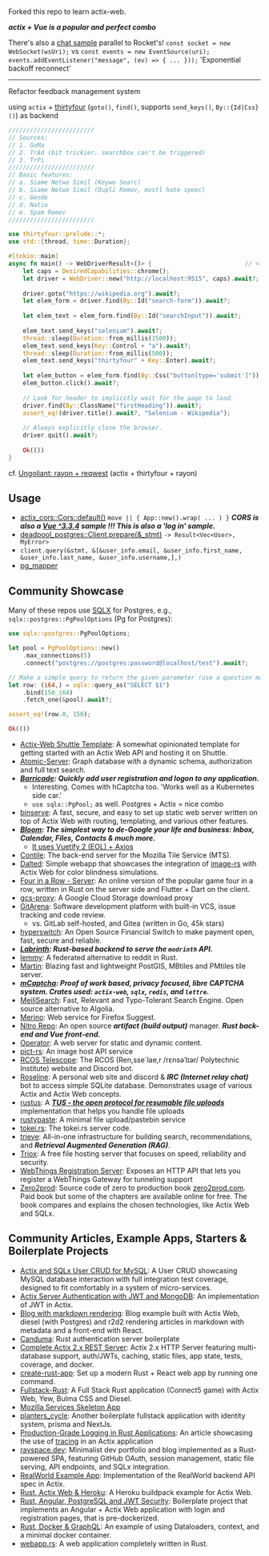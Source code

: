 <!--New!!! Your mom resorts to old ways - stability (...), Austria (which is old), Chinese geomancy (which is old), and the Pope (...) simutaneously.-->
Forked this repo to learn actix-web.

***actix + Vue is a popular and perfect combo***

There's also a [chat sample](websockets/chat/static/index.html) parallel to Rocket's! `const socket = new WebSocket(wsUri);` vs `const events = new EventSource(uri); events.addEventListener("message", (ev) => { ... }));` 'Exponential backoff reconnect'

----
Refactor feedback management system

using `actix` + [thirtyfour](https://github.com/Vrtgs/thirtyfour) (`goto()`, `find()`, supports `send_keys()`, `By::{Id|Css}()`) as backend
```rust
////////////////////////
// Sources:
// 1. GoMa
// 2. TrAd (bit trickier. searchbox can't be triggered)
// 3. TrPi
////////////////////////
// Basic features:
// a. Siame Netwo Simil (Keywo Searc)
// b. Siame Netwo Simil (Dupli Remov, mostl hate speec)
// c. Gende
// d. Natio
// e. Spam Remov
////////////////////////

use thirtyfour::prelude::*;
use std::{thread, time::Duration};

#[tokio::main]
async fn main() -> WebDriverResult<()> {                          // <------ called by Actix, should stream progress !
    let caps = DesiredCapabilities::chrome();
    let driver = WebDriver::new("http://localhost:9515", caps).await?;
   
    driver.goto("https://wikipedia.org").await?;
    let elem_form = driver.find(By::Id("search-form")).await?;
   
    let elem_text = elem_form.find(By::Id("searchInput")).await?;
   
    elem_text.send_keys("selenium").await?;
    thread::sleep(Duration::from_millis(1500));
    elem_text.send_keys(Key::Control + "a").await?;
    thread::sleep(Duration::from_millis(500));
    elem_text.send_keys("thirtyfour" + Key::Enter).await?;
   
    let elem_button = elem_form.find(By::Css("button[type='submit']")).await?;
    elem_button.click().await?;
   
    // Look for header to implicitly wait for the page to load.
    driver.find(By::ClassName("firstHeading")).await?;
    assert_eq!(driver.title().await?, "Selenium - Wikipedia");
   
    // Always explicitly close the browser.
    driver.quit().await?;
   
    Ok(())
}
```

cf. [Ungoliant: rayon + reqwest](https://github.com/oscar-project/ungoliant/blob/main/Cargo.toml) (actix + thirtyfour + rayon)

## Usage
* [actix_cors::Cors::default()](cors/backend/src/main.rs) `move || { App::new().wrap( ... ) }` ***CORS is also a [Vue ^3.3.4](https://github.com/AlexanderPoone/actix/blob/master/cors/frontend/package.json) sample !!! This is also a 'log in' sample.***
* [deadpool_postgres::Client.prepare(&_stmt)](databases/postgres/src/db.rs) `-> Result<Vec<User>, MyError>`
* `client.query(&stmt, &[&user_info.email, &user_info.first_name, &user_info.last_name, &user_info.username,],)`
* [pg_mapper](databases/postgres/README.md)

## Community Showcase
Many of these repos use [SQLX](https://github.com/launchbadge/sqlx) for Postgres, e.g., `sqlx::postgres::PgPoolOptions` (Pg for Postgres):
```rust
use sqlx::postgres::PgPoolOptions;

let pool = PgPoolOptions::new()
    .max_connections(5)
    .connect("postgres://postgres:password@localhost/test").await?;        // Alex: Get this from ENV

// Make a simple query to return the given parameter (use a question mark `?` instead of `$1` for MySQL/MariaDB)
let row: (i64,) = sqlx::query_as("SELECT $1")
    .bind(150_i64)                                                         // Alex: This is even nicer than SQLAlchemy in Python
    .fetch_one(&pool).await?;

assert_eq!(row.0, 150);

Ok(())
```
- [Actix-Web Shuttle Template](https://github.com/sentinel1909/shuttle-templat-actix): A somewhat opinionated template for getting started with an Actix Web API and hosting it on Shuttle.
- [Atomic-Server](https://github.com/joepio/atomic-data-rust/): Graph database with a dynamic schema, authorization and full text search.
- ***[Barricade](https://github.com/purton-tech/barricade): Quickly add user registration and logon to any application.***
  - Interesting. Comes with hCaptcha too. 'Works well as a Kubernetes side car.'
  - `use sqlx::PgPool;` as well. Postgres + Actix = nice combo
- [binserve](https://github.com/mufeedvh/binserve): A fast, secure, and easy to set up static web server written on top of Actix Web with routing, templating, and various other features.
- ***[Bloom](https://github.com/skerkour/bloom-legacy): The simplest way to de-Google your life and business: Inbox, Calendar, Files, Contacts & much more.***
  - [It uses Vuetify 2 (EOL) + Axios](https://github.com/skerkour/bloom-legacy/blob/fa91a0fcfb779a5657cbbbfaf9ea305e79570122/webapp/package.json)
- [Contile](https://github.com/mozilla-services/contile): The back-end server for the Mozilla Tile Service (MTS).
- [Dalted](https://github.com/carrascomj/dalted): Simple webapp that showcases the integration of [image-rs](https://github.com/image-rs/image) with Actix Web for color blindness simulations.
- [Four in a Row - Server](https://github.com/ffactory-ofcl/fourinarow-server): An online version of the popular game four in a row, written in Rust on the server side and Flutter + Dart on the client.
- [gcs-proxy](https://github.com/guaychou/gcs-proxy): A Google Cloud Storage download proxy
- [GitArena](https://github.com/mellowagain/gitarena): Software development platform with built-in VCS, issue tracking and code review.
  - vs. GitLab self-hosted, and Gitea (written in Go, 45k stars)
- [hyperswitch](https://github.com/juspay/hyperswitch): An Open Source Financial Switch to make payment open, fast, secure and reliable.
- ***[Labrinth](https://github.com/modrinth/labrinth): Rust-based backend to serve the `modrinth` API.***
- [lemmy](https://github.com/dessalines/lemmy): A federated alternative to reddit in Rust.
- [Martin](https://github.com/maplibre/martin): Blazing fast and lightweight PostGIS, MBtiles and PMtiles tile server.
- ***[mCaptcha](https://github.com/mCaptcha/mCaptcha/): Proof of work based, privacy focused, libre CAPTCHA system. Crates used: `actix-web`, `sqlx`, `redis`, and `lettre`.***
- [MeiliSearch](https://github.com/meilisearch/MeiliSearch): Fast, Relevant and Typo-Tolerant Search Engine. Open source alternative to Algolia.
- [Merino](https://github.com/mozilla-services/merino): Web service for Firefox Suggest.
- [Nitro Repo](https://github.com/wherkamp/nitro_repo): An open source ***artifact (build output)*** manager. ***Rust back-end and Vue front-end.***
- [Operator](https://github.com/mkantor/operator): A web server for static and dynamic content.
- [pict-rs](https://git.asonix.dog/asonix/pict-rs): An image host API service
- [RCOS Telescope](https://github.com/rcos/Telescope): The RCOS (Ren,sse`lae,r /rɛnsəˈlɪər/ Polytechnic Institute) website and Discord bot.
- [Roseline](https://github.com/DoumanAsh/roseline.rs): A personal web site and discord & ***IRC (Internet relay chat)*** bot to access simple SQLite database. Demonstrates usage of various Actix and Actix Web concepts.
- [rustus](https://github.com/s3rius/rustus): A ***[TUS - the open protocol for resumable file uploads](https://github.com/tus/tusd)*** implementation that helps you handle file uploads
- [rustypaste](https://github.com/orhun/rustypaste): A minimal file upload/pastebin service
- [tokei.rs](https://github.com/XAMPPRocky/tokei_rs): The tokei.rs server code.
- [trieve](https://github.com/devflowinc/trieve): All-in-one infrastructure for building search, recommendations, and ***Retrieval Augmented Generation (RAG)***.
- [Triox](https://github.com/Trioxidation/Triox): A free file hosting server that focuses on speed, reliability and security.
- [WebThings Registration Server](https://github.com/WebThingsIO/registration_server): Exposes an HTTP API that lets you register a WebThings Gateway for tunneling support
- [Zero2prod](https://github.com/LukeMathWalker/zero-to-production/): Source code of zero to production book [zero2prod.com](https://www.zero2prod.com). Paid book but some of the chapters are available online for free. The book compares and explains the chosen technologies, like Actix Web and SQLx.

## Community Articles, Example Apps, Starters & Boilerplate Projects

- [Actix and SQLx User CRUD for MySQL](https://github.com/jamesjmeyer210/actix_sqlx_mysql_user_crud): A User CRUD showcasing MySQL database interaction with full integration test coverage, designed to fit comfortably in a system of micro-services.
- [Actix Server Authentication with JWT and MongoDB](https://github.com/emreyalvac/actix-web-jwt/): An implementation of JWT in Actix.
- [Blog with markdown rendering](https://github.com/gemini-15/blog-engine): Blog example built with Actix Web, diesel (with Postgres) and r2d2 rendering articles in markdown with metadata and a front-end with React.
- [Canduma](https://github.com/clifinger/canduma): Rust authentication server boilerplate
- [Complete Actix 2.x REST Server](https://github.com/ddimaria/rust-actix-example): Actix 2.x HTTP Server featuring multi-database support, auth/JWTs, caching, static files, app state, tests, coverage, and docker.
- [create-rust-app](https://github.com/Wulf/create-rust-app): Set up a modern Rust + React web app by running one command.
- [Fullstack-Rust](https://github.com/vascokk/fullstack-rust): A Full Stack Rust application (Connect5 game) with Actix Web, Yew, Bulma CSS and Diesel.
- [Mozilla Services Skeleton App](https://github.com/mozilla-services/skeleton)
- [planters_cycle](https://github.com/grimm-integrations/planters_cycle): Another boilerplate fullstack application with identity system, prisma and NextJs.
- [Production-Grade Logging in Rust Applications](https://medium.com/better-programming/production-grade-logging-in-rust-applications-2c7fffd108a6): An article showcasing the use of [tracing](https://github.com/tokio-rs/tracing) in an Actix application
- [rayspace.dev](https://github.com/ryspc/rayspace.dev): Minimalist dev portfolio and blog implemented as a Rust-powered SPA, featuring GitHub OAuth, session management, static file serving, API endpoints, and SQLx integration.
- [RealWorld Example App](https://github.com/fairingrey/actix-realworld-example-app): Implementation of the RealWorld backend API spec in Actix.
- [Rust, Actix Web & Heroku](https://github.com/emk/rust-buildpack-example-actix): A Heroku buildpack example for Actix Web.
- [Rust, Angular, PostgreSQL and JWT Security](https://github.com/stav121/actix-angular-project-template): Boilerplate project that implements an Angular + Actix Web application with login and registration pages, that is pre-dockerized.
- [Rust, Docker & GraphQL](https://github.com/jayy-lmao/rust-graphql-docker): An example of using Dataloaders, context, and a minimal docker container.
- [webapp.rs](https://github.com/saschagrunert/webapp.rs): A web application completely written in Rust.
